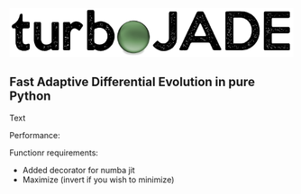 ![Logo](https://github.com/hippke/turboJADE/blob/main/logo.png?raw=true)
## Fast Adaptive Differential Evolution in pure Python

Text

Performance:

Functionr requirements:
- Added decorator for numba jit
- Maximize (invert if you wish to minimize) 
